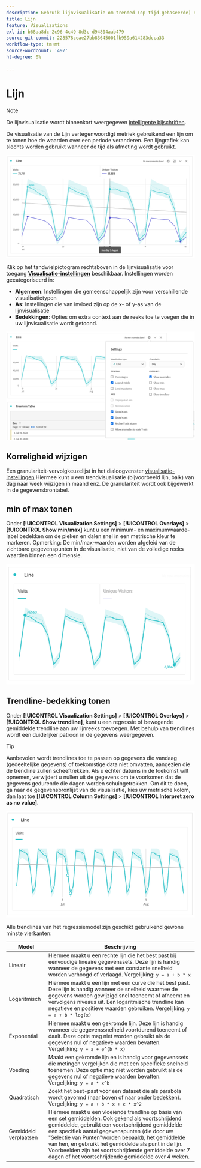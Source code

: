 ```yaml
---
description: Gebruik lijnvisualisatie om trended (op tijd-gebaseerde) datasets te schilderen
title: Lijn
feature: Visualizations
exl-id: b68aa8dc-2c96-4c49-8d3c-d94804aab479
source-git-commit: 228578ceae27bb83645001fb959a614283dcca33
workflow-type: tm+mt
source-wordcount: '497'
ht-degree: 0%

---
```


# Lijn

>[!NOTE]
>
>De lijnvisualisatie wordt binnenkort weergegeven [intelligente bijschriften](/help/analysis-workspace/visualizations/intelligent-captions.md).

De visualisatie van de Lijn vertegenwoordigt metriek gebruikend een lijn om te tonen hoe de waarden over een periode veranderen. Een lijngrafiek kan slechts worden gebruikt wanneer de tijd als afmeting wordt gebruikt.

![Lijnvisualisatie](assets/line-viz.png)

Klik op het tandwielpictogram rechtsboven in de lijnvisualisatie voor toegang [**Visualisatie-instellingen**](freeform-analysis-visualizations.md) beschikbaar. Instellingen worden gecategoriseerd in:

* **Algemeen**: Instellingen die gemeenschappelijk zijn voor verschillende visualisatietypen
* **As**: Instellingen die van invloed zijn op de x- of y-as van de lijnvisualisatie
* **Bedekkingen**: Opties om extra context aan de reeks toe te voegen die in uw lijnvisualisatie wordt getoond.

![Visualisatie-instellingen](assets/viz-settings-modal.png)

## Korreligheid wijzigen

Een granulariteit-vervolgkeuzelijst in het dialoogvenster [visualisatie-instellingen](freeform-analysis-visualizations.md) Hiermee kunt u een trendvisualisatie (bijvoorbeeld lijn, balk) van dag naar week wijzigen in maand enz. De granulariteit wordt ook bijgewerkt in de gegevensbrontabel.

## min of max tonen

Onder **[!UICONTROL Visualization Settings]** > **[!UICONTROL Overlays]** > **[!UICONTROL Show min/max]** kunt u een minimum- en maximumwaarde-label bedekken om de pieken en dalen snel in een metrische kleur te markeren. Opmerking: De min/max-waarden worden afgeleid van de zichtbare gegevenspunten in de visualisatie, niet van de volledige reeks waarden binnen een dimensie.

![min/max tonen](assets/min-max-labels.png)

## Trendline-bedekking tonen

Onder **[!UICONTROL Visualization Settings]** > **[!UICONTROL Overlays]** > **[!UICONTROL Show trendline]**, kunt u een regressie of bewegende gemiddelde trendline aan uw lijnreeks toevoegen. Met behulp van trendlines wordt een duidelijker patroon in de gegevens weergegeven.

>[!TIP]
>
>Aanbevolen wordt trendlines toe te passen op gegevens die vandaag (gedeeltelijke gegevens) of toekomstige data niet omvatten, aangezien die de trendline zullen scheeftrekken. Als u echter datums in de toekomst wilt opnemen, verwijdert u nullen uit de gegevens om te voorkomen dat de gegevens gedurende die dagen worden schuingetrokken. Om dit te doen, ga naar de gegevensbronlijst van de visualisatie, kies uw metrische kolom, dan laat toe **[!UICONTROL Column Settings]** > **[!UICONTROL Interpret zero as no value]**.

![Lineaire trendlijn](assets/show-linear-trendline.png)

Alle trendlines van het regressiemodel zijn geschikt gebruikend gewone minste vierkanten:

| Model | Beschrijving |
| --- | --- |
| Lineair | Hiermee maakt u een rechte lijn die het best past bij eenvoudige lineaire gegevenssets. Deze lijn is handig wanneer de gegevens met een constante snelheid worden verhoogd of verlaagd. Vergelijking: `y = a + b * x` |
| Logaritmisch | Hiermee maakt u een lijn met een curve die het best past. Deze lijn is handig wanneer de snelheid waarmee de gegevens worden gewijzigd snel toeneemt of afneemt en vervolgens niveaus uit. Een logaritmische trendline kan negatieve en positieve waarden gebruiken. Vergelijking: `y = a + b * log(x)` |
| Exponential | Hiermee maakt u een gekromde lijn. Deze lijn is handig wanneer de gegevenssnelheid voortdurend toeneemt of daalt. Deze optie mag niet worden gebruikt als de gegevens nul of negatieve waarden bevatten. Vergelijking: `y = a + e^(b * x)` |
| Voeding | Maakt een gekromde lijn en is handig voor gegevenssets die metingen vergelijken die met een specifieke snelheid toenemen. Deze optie mag niet worden gebruikt als de gegevens nul of negatieve waarden bevatten. Vergelijking: `y = a * x^b` |
| Quadratisch | Zoekt het best-past voor een dataset die als parabola wordt gevormd (naar boven of naar onder bedekken). Vergelijking: `y = a + b * x + c * x^2` |
| Gemiddeld verplaatsen | Hiermee maakt u een vloeiende trendline op basis van een set gemiddelden. Ook gekend als voortschrijdend gemiddelde, gebruikt een voortschrijdend gemiddelde een specifiek aantal gegevenspunten (die door uw &quot;Selectie van Punten&quot;worden bepaald), het gemiddelde van hen, en gebruikt het gemiddelde als punt in de lijn. Voorbeelden zijn het voortschrijdende gemiddelde over 7 dagen of het voortschrijdende gemiddelde over 4 weken. |
